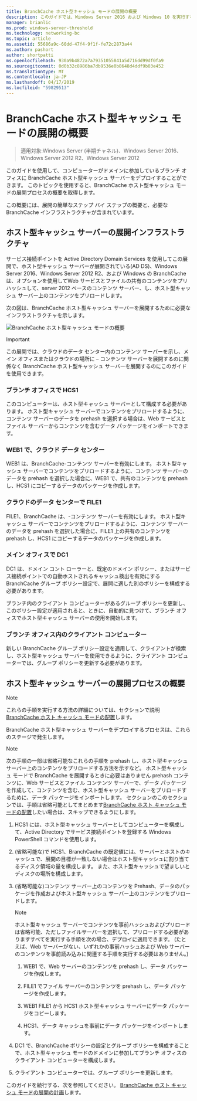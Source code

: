 ```yaml
---
title: BranchCache ホスト型キャッシュ モードの展開の概要
description: このガイドでは、Windows Server 2016 および Windows 10 を実行するコンピューターでホスト型キャッシュ モードで BranchCache の展開の説明
manager: brianlic
ms.prod: windows-server-threshold
ms.technology: networking-bc
ms.topic: article
ms.assetid: 55686a9c-60dd-47f4-9f1f-fe72c2873a44
ms.author: pashort
author: shortpatti
ms.openlocfilehash: 930a9b4872a7a79351055841a5d716dd99df0fa9
ms.sourcegitcommit: 0d0b32c8986ba7db9536e0b8648d4ddf9b03e452
ms.translationtype: MT
ms.contentlocale: ja-JP
ms.lasthandoff: 04/17/2019
ms.locfileid: "59829513"
---
```

# <a name="branchcache-hosted-cache-mode-deployment-overview"></a>BranchCache ホスト型キャッシュ モードの展開の概要

>適用対象:Windows Server (半期チャネル)、Windows Server 2016、Windows Server 2012 R2、Windows Server 2012

このガイドを使用して、コンピューターがドメインに参加しているブランチ オフィスに BranchCache ホスト型キャッシュ サーバーをデプロイすることができます。 このトピックを使用すると、BranchCache ホスト型キャッシュ モードの展開プロセスの概要を取得します。

この概要には、展開の簡単なステップ バイ ステップの概要と、必要な BranchCache インフラストラクチャが含まれています。

## <a name="bkmk_components"></a>ホスト型キャッシュ サーバーの展開インフラストラクチャ

サービス接続ポイントを Active Directory Domain Services を使用してこの展開で、ホスト型キャッシュ サーバーが展開されている\(AD DS\)、Windows Server 2016、Windows Server 2012 R2、および Windows の BranchCache は、オプションを使用してWeb サービスとファイルの共有のコンテンツをプリハッシュして、server 2012 ベースのコンテンツ サーバー、し、ホスト型キャッシュ サーバー上のコンテンツをプリロードします。

次の図は、BranchCache ホスト型キャッシュ サーバーを展開するために必要なインフラストラクチャを示します。

![BranchCache ホスト型キャッシュ モードの概要](../../../media/BranchCache-Hcm-Overview/Bc-Hcm-Overview.jpg)

> [!IMPORTANT]
> この展開では、クラウドのデータ センター内のコンテンツ サーバーを示し、メイン オフィスまたはクラウドの場所に – コンテンツ サーバーを展開するのに関係なく BranchCache ホスト型キャッシュ サーバーを展開するのにこのガイドを使用できます。

### <a name="hcs1-in-the-branch-office"></a>ブランチ オフィスで HCS1

このコンピューターは、ホスト型キャッシュ サーバーとして構成する必要があります。 ホスト型キャッシュ サーバーでコンテンツをプリロードするように、コンテンツ サーバーのデータを prehash を選択する場合は、Web サービスとファイル サーバーからコンテンツを含むデータ パッケージをインポートできます。

### <a name="web1-in-the-cloud-data-center"></a>WEB1 で、クラウド データ センター

WEB1 は、BranchCache\-コンテンツ サーバーを有効にします。 ホスト型キャッシュ サーバーでコンテンツをプリロードするように、コンテンツ サーバーのデータを prehash を選択した場合に、WEB1 で、共有のコンテンツを prehash し、HCS1 にコピーするデータのパッケージを作成します。

### <a name="file1-in-the-cloud-data-center"></a>クラウドのデータ センターで FILE1

FILE1、BranchCache は、\-コンテンツ サーバーを有効にします。 ホスト型キャッシュ サーバーでコンテンツをプリロードするように、コンテンツ サーバーのデータを prehash を選択した場合に、FILE1 上の共有のコンテンツを prehash し、HCS1 にコピーするデータのパッケージを作成します。
  
### <a name="dc1-in-the-main-office"></a>メイン オフィスで DC1

DC1 は、ドメイン コント ローラーと、既定のドメイン ポリシー、またはサービス接続ポイントでの自動ホストされるキャッシュ検出を有効にする BranchCache グループ ポリシー設定で、展開に適した別のポリシーを構成する必要があります。

ブランチ内のクライアント コンピューターがあるグループ ポリシーを更新し、このポリシー設定が適用されると、ときに、自動的に見つけて、ブランチ オフィスでホスト型キャッシュ サーバーの使用を開始します。

### <a name="client-computers-in-the-branch-office"></a>ブランチ オフィス内のクライアント コンピューター

新しい BranchCache グループ ポリシー設定を適用して、クライアントが検索し、ホスト型キャッシュ サーバーを使用できるように、クライアント コンピューターでは、グループ ポリシーを更新する必要があります。

## <a name="bkmk_overview"></a>ホスト型キャッシュ サーバーの展開プロセスの概要

>[!NOTE]
>これらの手順を実行する方法の詳細については、セクションで説明[BranchCache ホスト キャッシュ モードの配置](4-Bc-Hcm-Deployment.md)します。

BranchCache ホスト型キャッシュ サーバーをデプロイするプロセスは、これらのステージで発生します。

>[!NOTE]
>次の手順の一部は省略可能なこれらの手順を prehash し、ホスト型キャッシュ サーバー上のコンテンツをプリロードする方法を示すなど。 ホスト型キャッシュ モードで BranchCache を展開するときに必要はありません prehash コンテンツに、Web サービスとファイル コンテンツ サーバーで、データ パッケージを作成して、コンテンツを含む、ホスト型キャッシュ サーバーをプリロードするために、データ パッケージをインポートします。 セクションのこのセクションでは、手順は省略可能としてまとめます[BranchCache ホスト キャッシュ モードの配置](4-Bc-Hcm-Deployment.md)したい場合は、スキップできるようにします。

1. HCS1 には、ホスト型キャッシュ サーバーとしてコンピューターを構成して、Active Directory でサービス接続ポイントを登録する Windows PowerShell コマンドを使用します。

2. \(省略可能な\)で HCS1、BranchCache の既定値には、サーバーとホストのキャッシュで、展開の目標が一致しない場合はホスト型キャッシュに割り当てるディスク領域の量を構成します。 また、ホスト型キャッシュで望ましいとディスクの場所を構成します。

3. \(省略可能な\)コンテンツ サーバー上のコンテンツを Prehash、データのパッケージを作成およびホスト型キャッシュ サーバー上のコンテンツをプリロードします。

    > [!NOTE]
    > ホスト型キャッシュ サーバーでコンテンツを事前ハッシュおよびプリロードは省略可能、ただしファイルサーバーを選択して、プリロードする必要がありますすべてを実行する手順を次の場合、デプロイに適用できます。 \(たとえば、Web サーバーがない、いずれかの事前ハッシュおよび Web サーバーのコンテンツを事前読み込みに関連する手順を実行する必要はありません。\)

    1. WEB1 で、Web サーバーのコンテンツを prehash し、データ パッケージを作成します。

    2. FILE1 でファイル サーバーのコンテンツを prehash し、データ パッケージを作成します。

    3. WEB1 FILE1 から HCS1 ホスト型キャッシュ サーバーにデータ パッケージをコピーします。

    4. HCS1、データ キャッシュを事前にデータ パッケージをインポートします。

4. DC1 で、BranchCache ポリシーの設定とグループ ポリシーを構成することで、ホスト型キャッシュ モードのドメインに参加してブランチ オフィスのクライアント コンピューターを構成します。

5. クライアント コンピューターでは、グループ ポリシーを更新します。

このガイドを続行する、次を参照してください。 [BranchCache ホスト キャッシュ モードの展開の計画](3-Bc-Hcm-Plan.md)します。